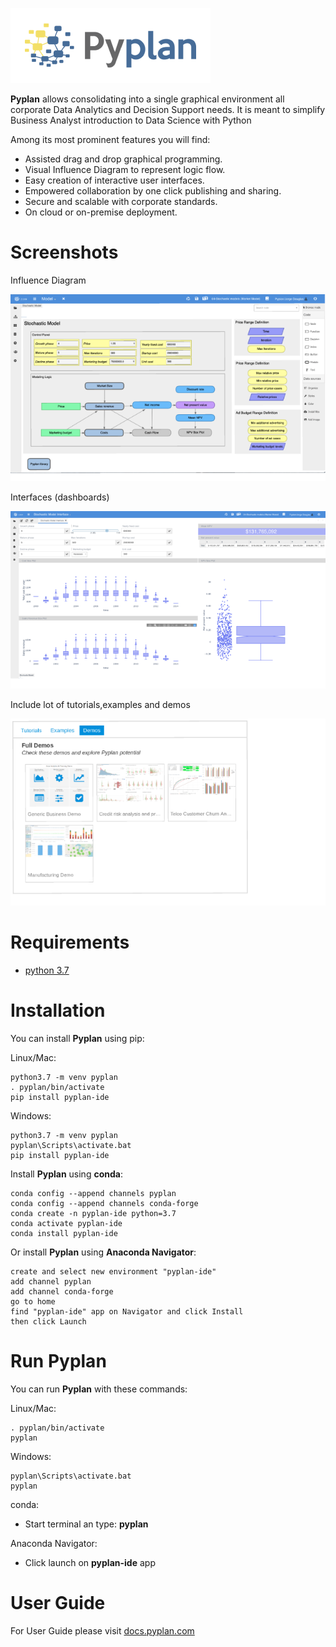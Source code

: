 ![Pyplan](assets/img/logo.png)


**Pyplan** allows consolidating into a single graphical environment all
corporate Data Analytics and Decision Support needs. It is meant to
simplify Business Analyst introduction to Data Science with Python

Among its most prominent features you will find:

-   Assisted drag and drop graphical programming.
-   Visual Influence Diagram to represent logic flow.
-   Easy creation of interactive user interfaces.
-   Empowered collaboration by one click publishing and sharing.
-   Secure and scalable with corporate standards.
-   On cloud or on-premise deployment.

Screenshots
===========

Influence Diagram

![Influence Diagram](assets/img/diagram.png) 

Interfaces (dashboards)

![Interfaces](assets/img/interface.png)

Include lot of tutorials,examples and demos

![Demos](assets/img/demos.png)

Requirements
============

-   [python 3.7](https://www.python.org/downloads/release/python-375/)

Installation
============

You can install **Pyplan** using pip:

Linux/Mac:

    python3.7 -m venv pyplan
    . pyplan/bin/activate
    pip install pyplan-ide

Windows:

    python3.7 -m venv pyplan
    pyplan\Scripts\activate.bat
    pip install pyplan-ide

Install **Pyplan** using **conda**:

    conda config --append channels pyplan
    conda config --append channels conda-forge
    conda create -n pyplan-ide python=3.7
    conda activate pyplan-ide
    conda install pyplan-ide

Or install **Pyplan** using **Anaconda Navigator**:

    create and select new environment "pyplan-ide"
    add channel pyplan
    add channel conda-forge
    go to home
    find "pyplan-ide" app on Navigator and click Install
    then click Launch


Run Pyplan
==========

You can run **Pyplan** with these commands:

Linux/Mac:

    . pyplan/bin/activate
    pyplan

Windows:

    pyplan\Scripts\activate.bat
    pyplan

conda:

- Start terminal an type: **pyplan**

Anaconda Navigator:

- Click launch on **pyplan-ide** app



User Guide
==========
For User Guide please visit [docs.pyplan.com](http://docs.pyplan.com/)

